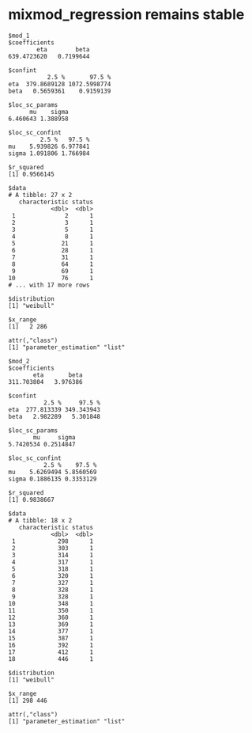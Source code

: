 # mixmod_regression remains stable

    $mod_1
    $coefficients
            eta        beta 
    639.4723620   0.7199644 
    
    $confint
               2.5 %       97.5 %
    eta  379.8689128 1072.5998774
    beta   0.5659361    0.9159139
    
    $loc_sc_params
          mu    sigma 
    6.460643 1.388958 
    
    $loc_sc_confint
             2.5 %   97.5 %
    mu    5.939826 6.977841
    sigma 1.091806 1.766984
    
    $r_squared
    [1] 0.9566145
    
    $data
    # A tibble: 27 x 2
       characteristic status
                <dbl>  <dbl>
     1              2      1
     2              3      1
     3              5      1
     4              8      1
     5             21      1
     6             28      1
     7             31      1
     8             64      1
     9             69      1
    10             76      1
    # ... with 17 more rows
    
    $distribution
    [1] "weibull"
    
    $x_range
    [1]   2 286
    
    attr(,"class")
    [1] "parameter_estimation" "list"                
    
    $mod_2
    $coefficients
           eta       beta 
    311.703804   3.976386 
    
    $confint
              2.5 %     97.5 %
    eta  277.813339 349.343943
    beta   2.982289   5.301848
    
    $loc_sc_params
           mu     sigma 
    5.7420534 0.2514847 
    
    $loc_sc_confint
              2.5 %    97.5 %
    mu    5.6269494 5.8560569
    sigma 0.1886135 0.3353129
    
    $r_squared
    [1] 0.9838667
    
    $data
    # A tibble: 18 x 2
       characteristic status
                <dbl>  <dbl>
     1            298      1
     2            303      1
     3            314      1
     4            317      1
     5            318      1
     6            320      1
     7            327      1
     8            328      1
     9            328      1
    10            348      1
    11            350      1
    12            360      1
    13            369      1
    14            377      1
    15            387      1
    16            392      1
    17            412      1
    18            446      1
    
    $distribution
    [1] "weibull"
    
    $x_range
    [1] 298 446
    
    attr(,"class")
    [1] "parameter_estimation" "list"                
    

